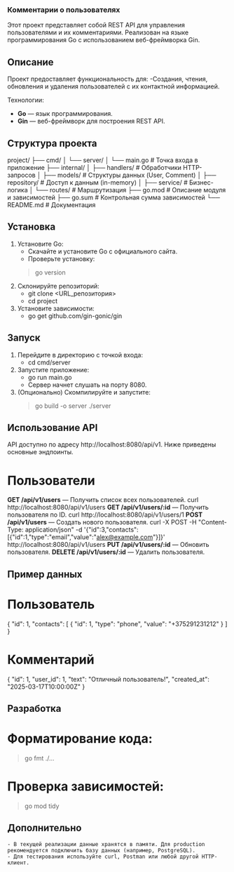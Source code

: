 ### Комментарии о пользователях
Этот проект представляет собой REST API для управления пользователями и их комментариями. Реализован на языке программирования Go с использованием веб-фреймворка Gin.

## Описание
Проект предоставляет функциональность для:
-Создания, чтения, обновления и удаления пользователей с их контактной информацией.

Технологии:

- **Go** — язык программирования.
- **Gin** — веб-фреймворк для построения REST API.

## Структура проекта

project/
├── cmd/
│   └── server/
│       └── main.go              # Точка входа в приложение
├── internal/
│   ├── handlers/               # Обработчики HTTP-запросов
│   ├── models/                # Структуры данных (User, Comment)
│   ├── repository/           # Доступ к данным (in-memory)
│   ├── service/             # Бизнес-логика
│   └── routes/              # Маршрутизация
├── go.mod                   # Описание модуля и зависимостей
├── go.sum                  # Контрольная сумма зависимостей
└── README.md              # Документация


## Установка
1. Установите Go:
    - Скачайте и установите Go с официального сайта.
    - Проверьте установку:
    > go version
2. Склонируйте репозиторий:
    - git clone <URL_репозитория>
    - cd project
3. Установите зависимости:
    - go get github.com/gin-gonic/gin

## Запуск
1. Перейдите в директорию с точкой входа:
    - cd cmd/server
2. Запустите приложение:
    - go run main.go
    - Сервер начнет слушать на порту 8080.
3. (Опционально) Скомпилируйте и запустите:
    > go build -o server
    > ./server

## Использование API
API доступно по адресу http://localhost:8080/api/v1. Ниже приведены основные эндпоинты.

# Пользователи
**GET /api/v1/users** — Получить список всех пользователей.
curl http://localhost:8080/api/v1/users
**GET /api/v1/users/:id** — Получить пользователя по ID.
curl http://localhost:8080/api/v1/users/1
**POST /api/v1/users** — Создать нового пользователя.
curl -X POST -H "Content-Type: application/json" -d '{"id":3,"contacts":[{"id":1,"type":"email","value":"alex@example.com"}]}' http://localhost:8080/api/v1/users
**PUT /api/v1/users/:id** — Обновить пользователя.
**DELETE /api/v1/users/:id** — Удалить пользователя.

## Пример данных
# Пользователь
{
    "id": 1,
    "contacts": [
        {
            "id": 1,
            "type": "phone",
            "value": "+375291231212"
        }
    ]
}
# Комментарий
{
    "id": 1,
    "user_id": 1,
    "text": "Отличный пользователь!",
    "created_at": "2025-03-17T10:00:00Z"
}

## Разработка
# Форматирование кода:
> go fmt ./...
# Проверка зависимостей:
> go mod tidy

## Дополнительно
    - В текущей реализации данные хранятся в памяти. Для production рекомендуется подключить базу данных (например, PostgreSQL).
    - Для тестирования используйте curl, Postman или любой другой HTTP-клиент.